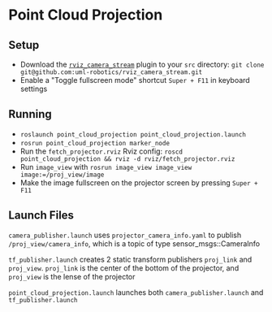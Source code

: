 # Point Cloud Projection

## Setup
* Download the [`rviz_camera_stream`](https://github.com/uml-robotics/rviz_camera_stream) plugin to your `src` directory: `git clone git@github.com:uml-robotics/rviz_camera_stream.git`
* Enable a "Toggle fullscreen mode" shortcut `Super + F11` in keyboard settings

## Running
* `roslaunch point_cloud_projection point_cloud_projection.launch`
* `rosrun point_cloud_projection marker_node`
* Run the `fetch_projector.rviz` Rviz config: `roscd point_cloud_projection && rviz -d rviz/fetch_projector.rviz`
* Run `image_view` with `rosrun image_view image_view image:=/proj_view/image`
* Make the image fullscreen on the projector screen by pressing `Super + F11`

## Launch Files
`camera_publisher.launch` uses `projector_camera_info.yaml` to publish `/proj_view/camera_info`, which is a topic of type sensor_msgs::CameraInfo

`tf_publisher.launch` creates 2 static transform publishers `proj_link` and `proj_view`. `proj_link` is the center of the bottom of the projector, and `proj_view` is the lense of the projector

`point_cloud_projection.launch` launches both `camera_publisher.launch` and `tf_publisher.launch`
